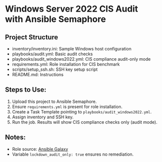 # Windows Server 2022 CIS Audit with Ansible Semaphore

## Project Structure
- inventory/inventory.ini: Sample Windows host configuration
- playbooks/audit.yml: Basic audit checks
- playbooks/audit_windows2022.yml: CIS compliance audit-only mode
- requirements.yml: Role installation for CIS benchmark
- scripts/setup_ssh.sh: SSH key setup script
- README.md: Instructions

## Steps to Use:
1. Upload this project to Ansible Semaphore.
2. Ensure `requirements.yml` is present for role installation.
3. Create a Task Template pointing to `playbooks/audit_windows2022.yml`.
4. Assign inventory and SSH key.
5. Run the job. Results will show CIS compliance checks only (audit mode).

## Notes:
- Role source: [Ansible Galaxy](https://galaxy.ansible.com/ansible-lockdown/windows_2022_cis)
- Variable `lockdown_audit_only: true` ensures no remediation.
